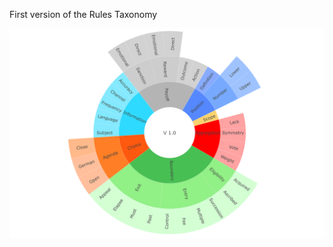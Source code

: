 First version of the Rules Taxonomy

[![Graphic preview](../../DOWNLOAD/Taxonomy_V1.png)](https://ilaredavid.github.io/Test/V4/IAD_taxonomy_V1.html)
